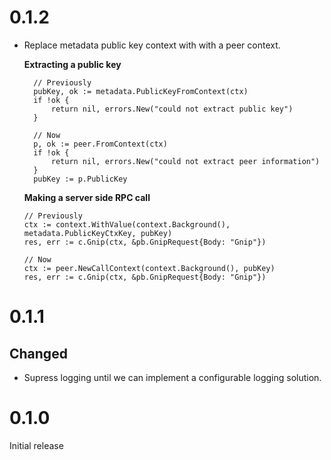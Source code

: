 # 0.1.2

* Replace metadata public key context with with a peer context.

  **Extracting a public key**
  ```
    // Previously
	pubKey, ok := metadata.PublicKeyFromContext(ctx)
	if !ok {
		return nil, errors.New("could not extract public key")
	}

    // Now
    p, ok := peer.FromContext(ctx)
	if !ok {
		return nil, errors.New("could not extract peer information")
	}
    pubKey := p.PublicKey
  ```

  **Making a server side RPC call**
  ```
  // Previously
  ctx := context.WithValue(context.Background(), metadata.PublicKeyCtxKey, pubKey)
  res, err := c.Gnip(ctx, &pb.GnipRequest{Body: "Gnip"})

  // Now
  ctx := peer.NewCallContext(context.Background(), pubKey)
  res, err := c.Gnip(ctx, &pb.GnipRequest{Body: "Gnip"})
  ```

# 0.1.1

## Changed

* Supress logging until we can implement a configurable logging solution.

# 0.1.0

Initial release